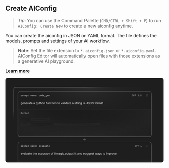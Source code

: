 ## Create AIConfig

> _Tip_: You can use the Command Palette (`CMD/CTRL + Shift + P`) to run `AIConfig: Create New` to create a new aiconfig anytime.

You can create the aiconfig in JSON or YAML format. The file defines the models, prompts and settings of your AI workflow.

> **Note**: Set the file extension to `*.aiconfig.json` or `*.aiconfig.yaml`. AIConfig Editor will automatically open files with those extensions as a generative AI playground.

**[Learn more](https://aiconfig.lastmileai.dev/docs/editor)**

![alt](create.png)

